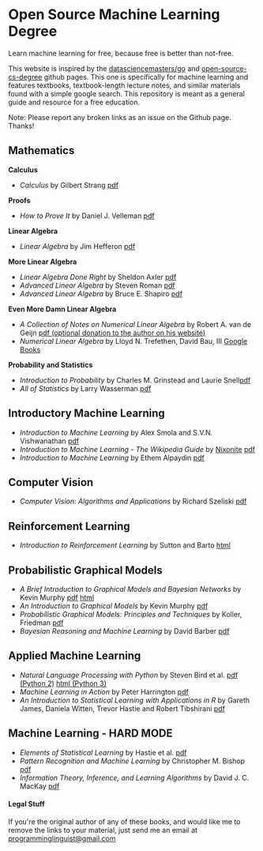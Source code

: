 # Open Source Machine Learning Degree

Learn machine learning for free, because free is better than not-free.

This website is inspired by the <a href='https://github.com/datasciencemasters/go'>datasciencemasters/go</a> and <a href='https://github.com/mvillaloboz/open-source-cs-degree'>open-source-cs-degree</a> github pages. This one is specifically for machine learning and features textbooks, textbook-length lecture notes, and similar materials found with a simple google search. This repository is meant as a general guide and resource for a free education. 

Note: Please report any broken links as an issue on the Github page. Thanks!

## Mathematics

**Calculus**

  * *Calculus* by Gilbert Strang <a href='http://ocw.mit.edu/ans7870/resources/Strang/Edited/Calculus/Calculus.pdf'>pdf</a>

**Proofs**

  * *How to Prove It* by Daniel J. Velleman <a href='https://opeconomica.files.wordpress.com/2014/08/daniel-j-velleman-how-to-prove-it.pdf'>pdf</a>

**Linear Algebra**

  * *Linear Algebra* by Jim Hefferon <a href='http://joshua.smcvt.edu/linearalgebra/book.pdf'>pdf</a>

**More Linear Algebra**

  * *Linear Algebra Done Right* by Sheldon Axler <a href='http://fetweb.ju.edu.jo/staff/EE/jrahhal/PDF/sc%20-%20Linear%20Algebra%20Done%20Right.pdf'>pdf</a>
  * *Advanced Linear Algebra* by Steven Roman <a href='http://ksu.edu.sa/sites/py/ar/mpy/departments/math/learnResources/ResourceCenter/Documents/Advanced%20Linear%20Algebra%20-%20Steven%20Roman.pdf'>pdf</a>
  * *Advanced Linear Algebra* by Bruce E. Shapiro <a href='http://beshapiro.com/math462/462notes.pdf'>pdf</a>

**Even More Damn Linear Algebra**

  * *A Collection of Notes on Numerical Linear Algebra* by Robert A. van de Geijn <a href='http://www.cs.utexas.edu/users/flame/Notes/NotesOnNLA.pdf'>pdf (optional donation to the author on his website)</a>
  * *Numerical Linear Algebra* by Lloyd N. Trefethen, David Bau, III <a href='https://books.google.com/books?id=bj-Lu6zjWbEC&pg=PA8&source=gbs_toc_r&cad=3#v=onepage&q&f=false'>Google Books</a>

**Probability and Statistics**

  * *Introduction to Probability* by Charles M. Grinstead and Laurie Snell<a href='https://www.dartmouth.edu/~chance/teaching_aids/books_articles/probability_book/amsbook.mac.pdf'>pdf</a>
  * *All of Statistics* by Larry Wasserman <a href='http://www.ic.unicamp.br/~wainer/cursos/1s2013/ml/livro.pdf'>pdf</a>


## Introductory Machine Learning

  * *Introduction to Machine Learning* by Alex Smola and S.V.N. Vishwanathan <a href='http://alex.smola.org/drafts/thebook.pdf'>pdf</a>
  * *Introduction to Machine Learning - The Wikipedia Guide* by <a href='https://github.com/Nixonite'>Nixonite</a> <a href='https://github.com/Nixonite/open-source-machine-learning-degree/raw/master/Introduction%20to%20Machine%20Learning%20-%20Wikipedia.pdf'>pdf</a>
  * *Introduction to Machine Learning* by Ethem Alpaydin <a href='http://stp.lingfil.uu.se/~santinim/ml/2014/Alpaydin2010_IntroductionToMl_2ed.pdf'>pdf</a>

## Computer Vision

  * *Computer Vision: Algorithms and Applications* by Richard Szeliski <a href='http://szeliski.org/Book/drafts/SzeliskiBook_20100903_draft.pdf'>pdf</a>

## Reinforcement Learning 

  * *Introduction to Reinforcement Learning* by Sutton and Barto <a href='http://webdocs.cs.ualberta.ca/~sutton/book/the-book.html'>html</a>

## Probabilistic Graphical Models

  * *A Brief Introduction to Graphical Models and Bayesian Networks* by Kevin Murphy <a href='http://www.cs.ubc.ca/~murphyk/Bayes/bayes_tutorial.pdf'>pdf</a> <a href='http://www.cs.ubc.ca/~murphyk/Bayes/bnintro.html'>html</a>
  * *An Introduction to Graphical Models* by Kevin Murphy <a href='http://www.cs.ubc.ca/~murphyk/Papers/intro_gm.pdf'>pdf</a>
  * *Probabilistic Graphical Models: Principles and Techniques* by Koller, Friedman <a href='http://vk.com/doc168073_304660839?hash=39a33dd8aa6b141d8a&dl=b667454bc650f66cc0'>pdf</a>
  * *Bayesian Reasoning and Machine Learning* by David Barber <a href='http://web4.cs.ucl.ac.uk/staff/D.Barber/textbook/090310.pdf'>pdf</a>

## Applied Machine Learning

  * *Natural Language Processing with Python* by Steven Bird et al. <a href='http://victoria.lviv.ua/html/fl5/NaturalLanguageProcessingWithPython.pdf' >pdf (Python 2)</a> <a href='http://www.nltk.org/book/'> html (Python 3)</a>
  * *Machine Learning in Action* by Peter Harrington <a href='http://www2.ift.ulaval.ca/~chaib/IFT-4102-7025/public_html/Fichiers/Machine_Learning_in_Action.pdf'>pdf</a>
  * *An Introduction to Statistical Learning with Applications in R* by Gareth James, Daniela Witten, Trevor Hastie and Robert Tibshirani <a href='http://www-bcf.usc.edu/~gareth/ISL/ISLR%20Fourth%20Printing.pdf'>pdf</a>

## Machine Learning - HARD MODE

  * *Elements of Statistical Learning* by Hastie et al. <a href='http://statweb.stanford.edu/~tibs/ElemStatLearn/'>pdf</a>
  * *Pattern Recognition and Machine Learning* by Christopher M. Bishop <a href='http://www.rmki.kfki.hu/~banmi/elte/Bishop%20-%20Pattern%20Recognition%20and%20Machine%20Learning.pdf'>pdf</a>
  * *Information Theory, Inference, and Learning Algorithms* by David J. C. MacKay <a href='http://www.inference.phy.cam.ac.uk/itprnn/book.pdf'>pdf</a>

#### Legal Stuff
If you're the original author of any of these books, and would like me to remove the links to your material, just send me an email at programminglinguist@gmail.com
